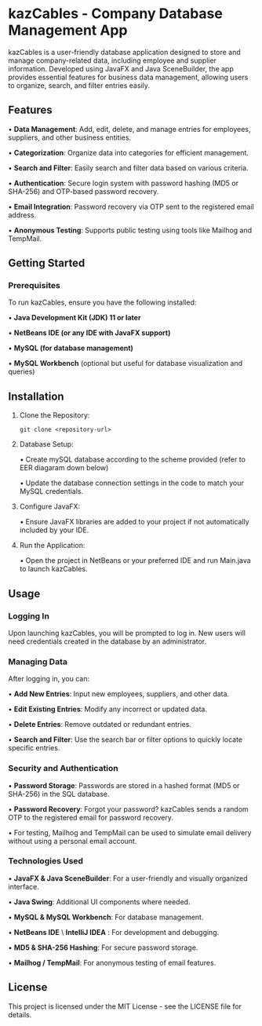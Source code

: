 # kazCables - Company Database Management App

kazCables is a user-friendly database application designed to store and manage company-related data, including employee and supplier information. Developed using JavaFX and Java SceneBuilder, the app provides essential features for business data management, allowing users to organize, search, and filter entries easily.

## Features
• 	**Data Management**: Add, edit, delete, and manage entries for employees, suppliers, and other business entities.

•	**Categorization**: Organize data into categories for efficient management.

•	**Search and Filter**: Easily search and filter data based on various criteria.

•	**Authentication**: Secure login system with password hashing (MD5 or SHA-256) and OTP-based password recovery.

•	**Email Integration**: Password recovery via OTP sent to the registered email address.
    
•	**Anonymous Testing**: Supports public testing using tools like Mailhog and TempMail.

## Getting Started

### Prerequisites

To run kazCables, ensure you have the following installed:

•	**Java Development Kit (JDK) 11 or later**

•	**NetBeans IDE (or any IDE with JavaFX support)**

•	**MySQL (for database management)**

•	**MySQL Workbench** (optional but useful for database visualization and queries)

## Installation

1.	Clone the Repository:

	```git clone <repository-url>```

2.	Database Setup:

	•	Create mySQL database according to the scheme provided (refer to EER diagaram down below)

	•	Update the database connection settings in the code to match your MySQL credentials.

3.	Configure JavaFX:

	•	Ensure JavaFX libraries are added to your project if not automatically included by your IDE.

4.	Run the Application:

	•	Open the project in NetBeans or your preferred IDE and run Main.java to launch kazCables.

## Usage

### Logging In

Upon launching kazCables, you will be prompted to log in. New users will need credentials created in the database by an administrator.

### Managing Data

After logging in, you can:

•	**Add New Entries**: Input new employees, suppliers, and other data.

•	**Edit Existing Entries**: Modify any incorrect or updated data.

•	**Delete Entries**: Remove outdated or redundant entries.

•	**Search and Filter**: Use the search bar or filter options to quickly locate specific entries.

### Security and Authentication

•	**Password Storage**: Passwords are stored in a hashed format (MD5 or SHA-256) in the SQL database.

•	**Password Recovery**: Forgot your password? kazCables sends a random OTP to the registered email for password recovery.

•	For testing, Mailhog and TempMail can be used to simulate email delivery without using a personal email account.


### Technologies Used

•	**JavaFX & Java SceneBuilder**: For a user-friendly and visually organized interface.

•	**Java Swing**: Additional UI components where needed.

•	**MySQL & MySQL Workbench**: For database management.

•	**NetBeans IDE** \ **IntelliJ IDEA** : For development and debugging.

•	**MD5 & SHA-256 Hashing**: For secure password storage.

•	**Mailhog / TempMail**: For anonymous testing of email features.


## License

This project is licensed under the MIT License - see the LICENSE file for details.



